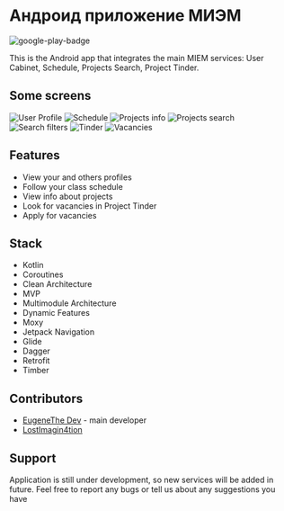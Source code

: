 # Андроид приложение МИЭМ  

![google-play-badge](https://user-images.githubusercontent.com/63148392/169793416-beebc37b-89b0-4e54-9222-d9ec900e5dbd.png)

This is the Android app that integrates the main MIEM services: User Cabinet, Schedule, Projects Search, Project Tinder. 

## Some screens
![User Profile](https://user-images.githubusercontent.com/63148392/169794033-2bab2ba9-f6e8-42cc-bac0-ae3440a9abc4.png)
![Schedule](https://user-images.githubusercontent.com/63148392/169794061-2d464113-4af9-4cef-bb80-8abfde7ace9c.png)
![Projects info](https://user-images.githubusercontent.com/63148392/169794077-db6656e1-ccf8-4847-9610-5cf4ed970e99.png)
![Projects search](https://user-images.githubusercontent.com/63148392/169794107-8118378d-a30a-4696-b06e-e99f6430a253.png)
![Search filters](https://user-images.githubusercontent.com/63148392/169794122-6baaaf4b-4224-4dce-aceb-724a5fba6e4a.png)
![Tinder](https://user-images.githubusercontent.com/63148392/169794143-1f0eab3b-33ea-46dd-83f8-75dce4a1e785.png)
![Vacancies](https://user-images.githubusercontent.com/63148392/169794158-4038b630-151c-4be4-965a-d5c8d1e3927e.png)

## Features
* View your and others profiles
* Follow your class schedule
* View info about projects
* Look for vacancies in Project Tinder
* Apply for vacancies

## Stack
* Kotlin
* Coroutines
* Clean Architecture
* MVP
* Multimodule Architecture
* Dynamic Features
* Moxy
* Jetpack Navigation
* Glide
* Dagger
* Retrofit
* Timber

## Contributors
* [EugeneThe Dev](https://github.com/EugeneTheDev) - main developer
* [LostImagin4tion](https://github.com/LostImagin4tion)

## Support
Application is still under development, so new services will be added in future. Feel free to report any bugs or tell us about any suggestions you have
